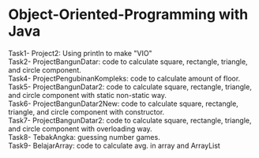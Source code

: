 # Object-Oriented-Programming with Java <br>

Task1- Project2: Using println to make "VIO" <br>
Task2- ProjectBangunDatar: code to calculate square, rectangle, triangle, and circle component.<br>
Task4- ProjectPengubinanKompleks: code to calculate amount of floor.<br>
Task5- ProjectBangunDatar2:  code to calculate square, rectangle, triangle, and circle component with static non-static way.<br>
Task6- ProjectBangunDatar2New: code to calculate square, rectangle, triangle, and circle component with constructor.<br>
Task7- ProjectBangunDatar2:  code to calculate square, rectangle, triangle, and circle component with overloading way.<br>
Task8- TebakAngka: guessing number games.<br>
Task9- BelajarArray: code to calculate avg. in array and ArrayList<br>
